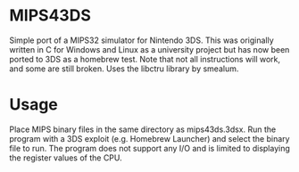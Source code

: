 # MIPS43DS
Simple port of a MIPS32 simulator for Nintendo 3DS.
This was originally written in C for Windows and Linux as a university project but has now been ported to 3DS as a homebrew test. Note that not all instructions will work, and some are still broken. Uses the libctru library by smealum.

# Usage
Place MIPS binary files in the same directory as mips43ds.3dsx. Run the program with a 3DS exploit (e.g. Homebrew Launcher) and select the binary file to run. The program does not support any I/O and is limited to displaying the register values of the CPU.

